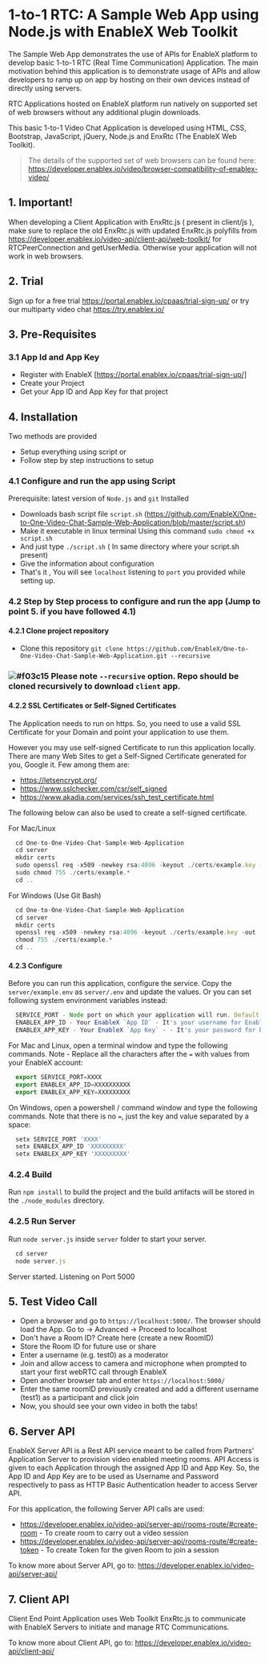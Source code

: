 # 1-to-1 RTC: A Sample Web App using Node.js with EnableX Web Toolkit

The Sample Web App demonstrates the use of APIs for EnableX platform to develop basic 1-to-1 RTC (Real Time Communication) Application. The main motivation behind this application is to demonstrate usage of APIs and allow developers to ramp up on app by hosting on their own devices instead of directly using servers.

RTC Applications hosted on EnableX platform run natively on supported set of web browsers without any additional plugin downloads.

This basic 1-to-1 Video Chat Application is developed using HTML, CSS, Bootstrap, JavaScript, jQuery, Node.js and EnxRtc (The EnableX Web Toolkit).

>The details of the supported set of web browsers can be found here:
https://developer.enablex.io/video/browser-compatibility-of-enablex-video/


## 1. Important!

When developing a Client Application with EnxRtc.js ( present in client/js ), make sure to replace the old EnxRtc.js with updated EnxRtc.js polyfills from https://developer.enablex.io/video-api/client-api/web-toolkit/ for RTCPeerConnection and getUserMedia. Otherwise your application will not work in web browsers.


## 2. Trial

Sign up for a free trial https://portal.enablex.io/cpaas/trial-sign-up/ or try our multiparty video chat https://try.enablex.io/


## 3. Pre-Requisites

### 3.1 App Id and App Key

* Register with EnableX [https://portal.enablex.io/cpaas/trial-sign-up/] 
* Create your Project
* Get your App ID and App Key for that project

## 4. Installation
Two methods are provided 
- Setup everything using script or
- Follow step by step instructions to setup

### 4.1 Configure and run the app using Script
Prerequisite: latest version of `Node.js` and `git` Installed
* Downloads bash script file `script.sh` (https://github.com/EnableX/One-to-One-Video-Chat-Sample-Web-Application/blob/master/script.sh)
* Make it executable in linux terminal  Using  this command `sudo chmod +x script.sh`
* And just type `./script.sh` ( In same directory where your script.sh present)
* Give the information about configuration 
* That's it , You will see `localhost` listening to `port` you provided while setting up.

### 4.2 Step by Step process to configure and run the app (Jump to point 5. if you have followed 4.1)

#### 4.2.1 Clone project repository

* Clone this repository `git clone https://github.com/EnableX/One-to-One-Video-Chat-Sample-Web-Application.git --recursive`
### ![#f03c15](https://via.placeholder.com/15/f03c15/000000?text=+) Please note `--recursive` option. Repo should be cloned recursively to download `client` app. 

#### 4.2.2 SSL Certificates or Self-Signed Certificates

The Application needs to run on https. So, you need to use a valid SSL Certificate for your Domain and point your application to use them.

However you may use self-signed Certificate to run this application locally. There are many Web Sites to get a Self-Signed Certificate generated for you, Google it. Few among them are:

* https://letsencrypt.org/
* https://www.sslchecker.com/csr/self_signed
* https://www.akadia.com/services/ssh_test_certificate.html

The following below can also be used to create a self-signed certificate.

For Mac/Linux

```javascript
  cd One-to-One-Video-Chat-Sample-Web-Application
  cd server
  mkdir certs
  sudo openssl req -x509 -newkey rsa:4096 -keyout ./certs/example.key -out ./certs/example.crt -days 10000 -nodes
  sudo chmod 755 ./certs/example.*
  cd ..
```
For Windows (Use Git Bash)

```javascript
  cd One-to-One-Video-Chat-Sample-Web-Application
  cd server
  mkdir certs
  openssl req -x509 -newkey rsa:4096 -keyout ./certs/example.key -out ./certs/example.crt -days 10000 -nodes
  chmod 755 ./certs/example.*
  cd ..
```
#### 4.2.3 Configure

Before you can run this application, configure the service. Copy the `server/example.env` as `server/.env` and update the values. Or you can set following system environment variables instead:

```javascript
  SERVICE_PORT - Node port on which your application will run. Default port set is 5000
  ENABLEX_APP_ID - Your EnableX `App ID` - It's your username for EnableX API and can be found at Dashboard > Projects https://portal.enablex.io/dashboard/
  ENABLEX_APP_KEY - Your EnableX `App Key` - - It's your password for EnableX API and can be found at Dashboard > Projects https://portal.enablex.io/dashboard/
```

For Mac and Linux, open a terminal window and type the following commands. Note - Replace all the characters after the `=` with values from your EnableX account:
```javascript
  export SERVICE_PORT=XXXX
  export ENABLEX_APP_ID=XXXXXXXXXX
  export ENABLEX_APP_KEY=XXXXXXXXX
```

On Windows, open a powershell / command window and type the following commands. Note that there is no `=`, just the key and value separated by a space:
```javascript
  setx SERVICE_PORT 'XXXX'
  setx ENABLEX_APP_ID 'XXXXXXXXX'
  setx ENABLEX_APP_KEY 'XXXXXXXXX'
```

### 4.2.4 Build

Run `npm install` to build the project and the build artifacts will be stored in the `./node_modules` directory.

### 4.2.5 Run Server

Run `node server.js` inside `server` folder to start your server.
```javascript
  cd server
  node server.js
```
Server started. Listening on Port 5000


## 5. Test Video Call

* Open a browser and go to `https://localhost:5000/`. The browser should load the App. Go to -> Advanced -> Proceed to localhost
* Don't have a Room ID? Create here (create a new RoomID)
* Store the Room ID for future use or share
* Enter a username (e.g. test0) as a moderator
* Join and allow access to camera and microphone when prompted to start your first webRTC call through EnableX
* Open another browser tab and enter `https://localhost:5000/`
* Enter the same roomID previously created and add a different username (test1) as a participant and click join
* Now, you should see your own video in both the tabs!


## 6. Server API

EnableX Server API is a Rest API service meant to be called from Partners' Application Server to provision video enabled
meeting rooms. API Access is given to each Application through the assigned App ID and App Key. So, the App ID and App Key
are to be used as Username and Password respectively to pass as HTTP Basic Authentication header to access Server API.

For this application, the following Server API calls are used:
* https://developer.enablex.io/video-api/server-api/rooms-route/#create-room - To create room to carry out a video session
* https://developer.enablex.io/video-api/server-api/rooms-route/#create-token - To create Token for the given Room to join a session

To know more about Server API, go to:
https://developer.enablex.io/video-api/server-api/


## 7. Client API

Client End Point Application uses Web Toolkit EnxRtc.js to communicate with EnableX Servers to initiate and manage RTC Communications.

To know more about Client API, go to:
https://developer.enablex.io/video-api/client-api/
